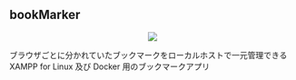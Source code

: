 ## bookMarker
<p align="center">
<img src="https://user-images.githubusercontent.com/25574701/70767978-9af8e180-1da6-11ea-8734-978994210223.png">
</p>
ブラウザごとに分かれていたブックマークをローカルホストで一元管理できる XAMPP for Linux 及び Docker 用のブックマークアプリ